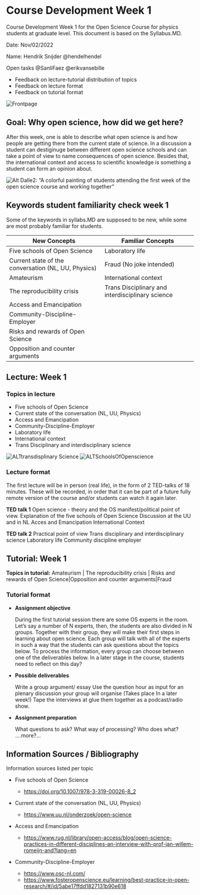 # Course Development Week 1
Course Development Week 1 for the Open Science Course for physics students at graduate level. This document is based on the Syllabus.MD.

Date: Nov/02/2022

Name: Hendrik Snijder @hendelhendel

Open tasks @SanliFaez @erikvansebille
+ Feedback on lecture-tutorial distribution of topics
+ Feedback on lecture format
+ Feedback on tutorial format

![Frontpage](https://github.com/hendelhendel/OS4Physicists/blob/25c496872fc470f2e8701d5c636e4c963edd51f5/CourseDevelopment/Week1/Chapter1.jpg?raw=true)

## Goal: Why open science, how did we get here? 
After this week, one is able to describe what open science is and how people are getting there from the current state of science. 
In a discussion a student can destiginuge between different open science schools and can take a point of view to name consequences of open science. 
Besides that, the international context and access to scientific knowledge is something a student can form an opinion about. 


![Alt Dalle2: “A colorful painting of students attending the first week of the open science course and working together”](/home/hendrik/Downloads/Naamloze_Presentatie.png)

## Keywords student familiarity check week 1
Some of the keywords in syllabs.MD are supposed to be new, while some are most probably familiar for students.

|**New Concepts**|**Familiar Concepts**|
|----------------|---------------|
|Five schools of Open Science|Laboratory life|
|Current state of the conversation (NL, UU, Physics)|Fraud (No joke intended)|
|Amateurism|International context|
|The reproducibility crisis |Trans Disciplinary and interdisciplinary science|
|Access and Emancipation ||
|Community-Discipline-Employer||
|Risks and rewards of Open Science||
|Opposition and counter arguments||

## Lecture: Week 1 
### Topics in lecture
+ Five schools of Open Science
+ Current state of the conversation (NL, UU, Physics)
+ Access and Emancipation
+ Community-Discipline-Employer
+ Laboratory life
+ International context
+ Trans Disciplinary and interdisciplinary science

![ALTtransdisplinary Science](hyperlink)
![ALTSchoolsOfOpenscience](hyperlink)

### Lecture format
The first lecture will be in person (real life), in the form of 2 TED-talks of 18 minutes. These will be recorded, in order that it can be part of a future fully remote version of the course and/or students can watch it again later. 

**TED talk 1** Open science - theory and the OS manifest/political point of view.
Explanation of the five schools of Open Science
Discussion at the UU and in NL
Acces and Emancipation
International Context

**TED talk 2** Practical point of view
Trans disciplinary and interdisciplinary science
Laboratory life
Community discipline employer


## Tutorial: Week 1
**Topics in tutorial:**
Amateurism  | The reproducibility crisis | Risks and rewards of Open Science|Opposition and counter arguments|Fraud 

### Tutorial format
+ **Assignment objective**

  During the first tutorial session there are some OS experts in the room. Let’s say a number of N experts, then, the students are also divided in N groups. Together with their group, they will make their first steps in learning about open science. Each group will talk with all of the experts in such a way that the students can ask questions about the topics below. To process the information, every group can choose between one of the deliverables below. 
In a later stage in the course, students need to reflect on this day? 

+ **Possible deliverables**

  Write a group argument/ essay
Use the question hour as input for an plenary discussion your group will organise (Takes place In a later week!)
Tape the interviews at glue them together as a podcast/radio show. 

+ **Assignment preparation**

  What questions to ask? 
What way of processing? 
Who does what? 
....more?...


## Information Sources / Bibliography
Information sources listed per topic
+ Five schools of Open Science
  + https://doi.org/10.1007/978-3-319-00026-8_2 
+ Current state of the conversation (NL, UU, Physics)
  + https://www.uu.nl/onderzoek/open-science 
+ Access and Emancipation
  + https://www.rug.nl/library/open-access/blog/open-science-practices-in-different-disciplines-an-interview-with-prof-jan-willem-romeijn-and?lang=en 


+ Community-Discipline-Employer
  + https://www.osc-nl.com/ 
  + https://www.fosteropenscience.eu/learning/best-practice-in-open-research/#/id/5abe17ffdd1827131b90e618 
